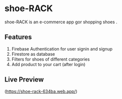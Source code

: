 # shoe-RACK

shoe-RACK is an e-commerce app gor shopping shoes .

## Features

1. Firebase Authentication for user signin and signup
2. Firestore as database
3. Filters for shoes of different categories
4. Add product to your cart (after login)

## Live Preview

(https://shoe-rack-634ba.web.app/)
